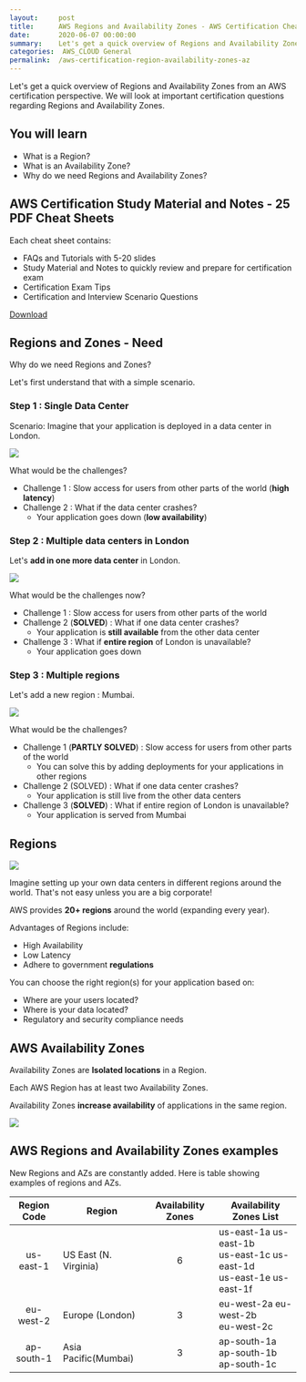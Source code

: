 ```yaml
---
layout:     post
title:      AWS Regions and Availability Zones - AWS Certification Cheat Sheet
date:       2020-06-07 00:00:00
summary:    Let's get a quick overview of Regions and Availability Zones from an AWS certification perspective. We will look at important certification questions regarding Regions and Availability Zones. 
categories:  AWS_CLOUD General
permalink:  /aws-certification-region-availability-zones-az
---
```


Let's get a quick overview of Regions and Availability Zones from an AWS certification perspective. We will look at important certification questions regarding Regions and Availability Zones.

## You will learn
- What is a Region?
- What is an Availability Zone?
- Why do we need Regions and Availability Zones?

## AWS Certification Study Material and Notes - 25 PDF Cheat Sheets

Each cheat sheet contains:
- FAQs and Tutorials with 5-20 slides
- Study Material and Notes to quickly review and prepare for certification exam
- Certification Exam Tips
- Certification and Interview Scenario Questions

<div>
 <a href="https://links.in28minutes.com/cloud-in28minutes-teachable-free-link" target="_blank" class="button instagram">Download</a>
</div>


## Regions and Zones - Need

Why do we need Regions and Zones?

Let's first understand that with a simple scenario.

### Step 1 : Single Data Center

Scenario: Imagine that your application is deployed in a data center in London.

![](/images/aws/vpc/1-SingleDataCenter.png)

What would be the challenges?
- Challenge 1 : Slow access for users from other parts of the world (**high latency**)
- Challenge 2 : What if the data center crashes?
	- Your application goes down (**low availability**)

### Step 2 : Multiple data centers in London

Let's **add in one more data center** in London.

![](/images/aws/vpc/2-2-datacenters-london.png)

What would be the challenges now?
- Challenge 1 : Slow access for users from other parts of the world
- Challenge 2 (**SOLVED**) : What if one data center crashes?
	- Your application is **still available** from the other data center
- Challenge 3 : What if **entire region** of London is unavailable?
	- Your application goes down
		
### Step 3 : Multiple regions

Let's add a new region : Mumbai.

![](/images/aws/vpc/3-2-datacenters-london-mumbai.png)

What would be the challenges?
- Challenge 1 (**PARTLY SOLVED**) : Slow access for users from other parts of the world
	- You can solve this by adding deployments for your applications in other regions
- Challenge 2 (SOLVED) : What if one data center crashes?
	- Your application is still live from the other data centers
- Challenge 3 (**SOLVED**) : What if entire region of London is unavailable?
	- Your application is served from Mumbai


## Regions

![](/images/aws/aws-regions-and-az.png)

Imagine setting up your own data centers in different regions around the world. That's not easy unless you are a big corporate!

AWS provides **20+ regions** around the world (expanding every year). 

Advantages of Regions include:
- High Availability
- Low Latency
- Adhere to government **regulations**

You can choose the right region(s) for your application based on:
- Where are your users located?
- Where is your data located?
- Regulatory and security compliance needs

## AWS Availability Zones

Availability Zones are **Isolated locations** in a Region. 

Each AWS Region has at least two Availability Zones. 

Availability Zones **increase availability** of applications in the same region.

![](/images/aws/region-az.png) 


## AWS Regions and Availability Zones examples

New Regions and AZs are constantly added. Here is table showing examples of regions and AZs.
 
| Region Code | Region  | Availability Zones | Availability Zones List |
|:--:|--|:--:|--|
| us-east-1   |  US East (N. Virginia)   | 6        | us-east-1a us-east-1b <BR/>us-east-1c  us-east-1d<BR/> us-east-1e us-east-1f      |
|  eu-west-2   |   Europe (London)     |   3     |  eu-west-2a eu-west-2b <BR/>eu-west-2c   |
|ap-south-1|Asia Pacific(Mumbai)|3|ap-south-1a ap-south-1b <BR/>ap-south-1c|
